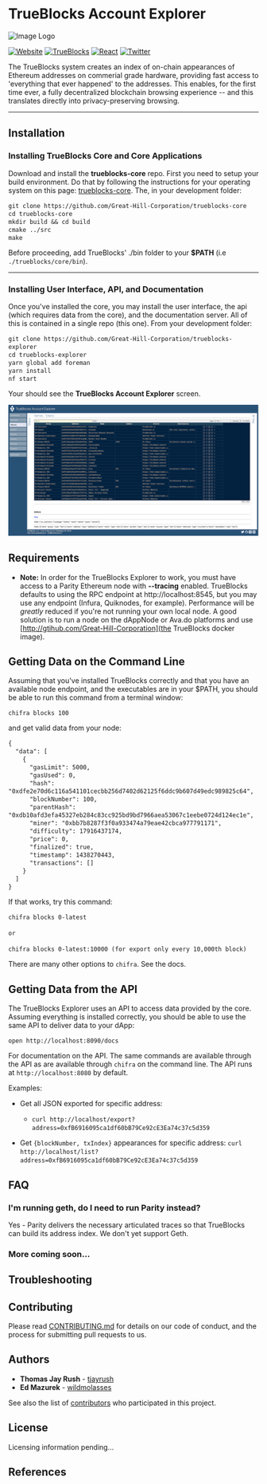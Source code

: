 # TrueBlocks Account Explorer

![Image Logo](https://avatars1.githubusercontent.com/u/19167586?s=200&v=4)

[![Website](https://img.shields.io/badge/Website-quickblocks.io-brightgreen.svg)](https://quickblocks.io/)
[![TrueBlocks](https://img.shields.io/badge/Trueblocks-explorer-blue.svg)](https://github.com/Great-Hill-Corporation/trueblocks-explorer)
[![React](https://img.shields.io/badge/React-node.js-purple.svg)](https://reactjs.org/)
[![Twitter](https://img.shields.io/twitter/follow/espadrine.svg?style=social&label=Twitter)](https://twitter.com/quickblocks?lang=es)

The TrueBlocks system creates an index of on-chain appearances of Ethereum addresses on commerial grade hardware, providing fast access to 'everything that ever happened' to the addresses. This enables, for the first time ever, a fully decentralized blockchain browsing experience -- and this translates directly into privacy-preserving browsing.

----

## Installation

### Installing TrueBlocks Core and Core Applications

Download and install the **trueblocks-core** repo. First you need to setup your build environment. Do that by following the instructions for your operating system on this page: [trueblocks-core](http://github.com/Great-Hill-Corporation/trueblocks-core/). The, in your development folder:

```
git clone https://github.com/Great-Hill-Corporation/trueblocks-core
cd trueblocks-core
mkdir build && cd build
cmake ../src
make
```

Before proceeding, add TrueBlocks' ./bin folder to your **$PATH** (i.e `./trueblocks/core/bin`).

----

### Installing User Interface, API, and Documentation

Once you've installed the core, you may install the user interface, the api (which requires data from the core), and the documentation server. All of this is contained in a single repo (this one). From your development folder:

```
git clone https://github.com/Great-Hill-Corporation/trueblocks-explorer
cd trueblocks-explorer
yarn global add foreman
yarn install
nf start
```

Your should see the **TrueBlocks Account Explorer** screen.

<img src="./public/screen_shot.png" />

## Requirements

- **Note:** In order for the TrueBlocks Explorer to work, you must have access to a Parity Ethereum node with **--tracing** enabled. TrueBlocks defaults to using the RPC endpoint at http://localhost:8545, but you may use any endpoint (Infura, Quiknodes, for example). Performance will be *greatly* reduced if you're not running your own local node. A good solution is to run a node on the dAppNode or Ava.do platforms and use [http://gtihub.com/Great-Hill-Corporation](the TrueBlocks docker image).

## Getting Data on the Command Line

Assuming that you've installed TrueBlocks correctly and that you have an available node endpoint, and the executables are in your $PATH, you should be able to run this command from a terminal window:

```
chifra blocks 100
```

and get valid data from your node:

```
{
  "data": [
    {
      "gasLimit": 5000,
      "gasUsed": 0,
      "hash": "0xdfe2e70d6c116a541101cecbb256d7402d62125f6ddc9b607d49edc989825c64",
      "blockNumber": 100,
      "parentHash": "0xdb10afd3efa45327eb284c83cc925bd9bd7966aea53067c1eebe0724d124ec1e",
      "miner": "0xbb7b8287f3f0a933474a79eae42cbca977791171",
      "difficulty": 17916437174,
      "price": 0,
      "finalized": true,
      "timestamp": 1438270443,
      "transactions": []
    }
  ]
}
```

If that works, try this command:

```
chifra blocks 0-latest

or

chifra blocks 0-latest:10000 (for export only every 10,000th block)
```

There are many other options to `chifra`. See the docs.

## Getting Data from the API

The TrueBlocks Explorer uses an API to access data provided by the core. Assuming everything is installed correctly, you should be able to use the same API to deliver data to your dApp:

```
open http://localhost:8090/docs
```

For documentation on the API. The same commands are available through the API as are available through `chifra` on the command line. The API runs at `http://localhost:8080` by default.

Examples:

- Get all JSON exported for specific address:
    - `curl http://localhost/export?address=0xfB6916095ca1df60bB79Ce92cE3Ea74c37c5d359`

- Get `{blockNumber, txIndex}` appearances for specific address: `curl http://localhost/list?address=0xfB6916095ca1df60bB79Ce92cE3Ea74c37c5d359`


## FAQ

### I'm running geth, do I need to run Parity instead?

Yes - Parity delivers the necessary articulated traces so that TrueBlocks can build its address index. We don't yet support Geth.

### More coming soon...


## Troubleshooting

## Contributing

Please read [CONTRIBUTING.md](CONTRIBUTING.md) for details on our code of conduct, and the process for submitting pull requests to us.

## Authors

* **Thomas Jay Rush** - [tjayrush](https://github.com/tjayrush)
* **Ed Mazurek** - [wildmolasses](https://github.com/wildmolasses)

See also the list of [contributors](https://github.com/Great-Hill-Corporation/trueblocks-docker/contributors) who participated in this project.

## License

Licensing information pending...

## References

